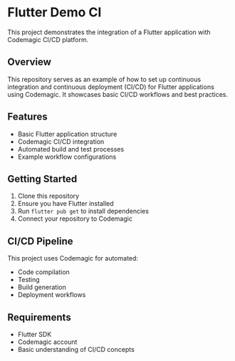 # Flutter Demo CI

This project demonstrates the integration of a Flutter application with Codemagic CI/CD platform.

## Overview

This repository serves as an example of how to set up continuous integration and continuous deployment (CI/CD) for Flutter applications using Codemagic. It showcases basic CI/CD workflows and best practices.

## Features

- Basic Flutter application structure
- Codemagic CI/CD integration
- Automated build and test processes
- Example workflow configurations

## Getting Started

1. Clone this repository
2. Ensure you have Flutter installed
3. Run `flutter pub get` to install dependencies
4. Connect your repository to Codemagic

## CI/CD Pipeline

This project uses Codemagic for automated:
- Code compilation
- Testing
- Build generation
- Deployment workflows

## Requirements

- Flutter SDK
- Codemagic account
- Basic understanding of CI/CD concepts
